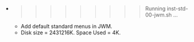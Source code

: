 * >>>>>>>>> Running inst-std-00-jwm.sh ...
  * Add default standard menus in JWM.
  * Disk size = 2431216K. Space Used = 4K.
